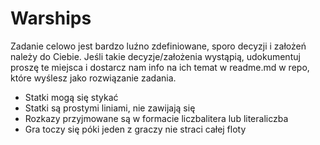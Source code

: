 # Warships

Zadanie celowo jest bardzo luźno zdefiniowane, sporo decyzji i założeń należy do Ciebie. Jeśli takie decyzje/założenia wystąpią, udokumentuj proszę te miejsca i dostarcz nam info na ich temat w readme.md w repo, które wyślesz jako rozwiązanie zadania.
<ul>
<li>
 Statki mogą się stykać
</li>
 <li>
Statki są prostymi liniami, nie zawijają się
</li>
 <li>
  Rozkazy przyjmowane są w formacie liczbalitera lub literaliczba 
 </li>
 <li>
  Gra toczy się póki jeden z graczy nie straci całej floty
 </li>
</ul>

